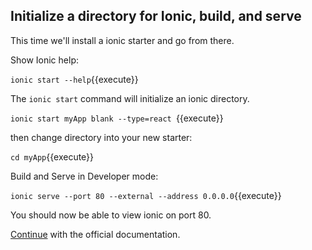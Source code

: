 ## Initialize a directory for Ionic, build, and serve

This time we'll install a ionic starter and go from there.

Show Ionic help:

`ionic start --help`{{execute}}

The `ionic start` command will initialize an ionic directory.

`ionic start myApp blank --type=react `{{execute}}

then change directory into your new starter:

`cd myApp`{{execute}}

Build and Serve in Developer mode:

`ionic serve --port 80 --external --address 0.0.0.0`{{execute}}

You should now be able to view ionic on port 80.

[Continue](https://ionicframework.com/docs/react/your-first-app) with
the official documentation.
